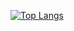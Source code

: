 [![Top Langs](https://github-readme-stats-git-masterrstaa-rickstaa.vercel.app/api/top-langs/?username=ChaHuaW)](https://github.com/ChaHuaW/github-readme-stats)

<!--
**ChaHuaW/ChaHuaW** is a ✨ _special_ ✨ repository because its `README.md` (this file) appears on your GitHub profile.

Here are some ideas to get you started:

- 🔭 I’m currently working on ...
- 🌱 I’m currently learning ...
- 👯 I’m looking to collaborate on ...
- 🤔 I’m looking for help with ...
- 💬 Ask me about ...
- 📫 How to reach me: ...
- 😄 Pronouns: ...
- ⚡ Fun fact: ...
-->

